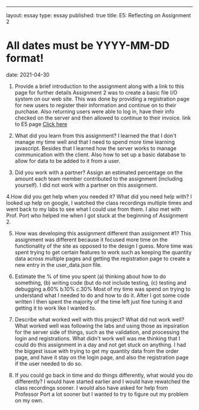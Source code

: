 ---
layout: essay
type: essay
published: true
title: E5: Reflecting on Assignment 2
# All dates must be YYYY-MM-DD format!
date: 2021-04-30

1. Provide a brief introduction to the assignment along with a link to this page for further details
  Assignment 2 was to create a basic file I/O system on our web site. This was done by providing a registration page for new users to register their information and continue on to their purchase. Also returning users were able to log in, have their info checked on the server and then allowed to continue to their invoice. link to E5 page
  <a href="https://dport96.github.io/ITM352/morea/150.Assignment2/experience-Assignment2_retrospective.html"> Click here</a>
  
  
2. What did you learn from this assignment?
  I learned the that I don't manage my time well and that I need to spend more time learning javascript. Besides that I learned how the server works to manage communication with the client. Also how to set up a basic database to allow for data to be added to it from a user.


3. Did you work with a partner? Assign an estimated percentage on the amount each team member contributed to the assignment (including yourself).
  I did not work with a partner on this assignment.
  
  
4.How did you get help when you needed it? What did you need help with?
  I looked up help on google, I watched the class recordings multiple times and went back to my labs to see what I could use from them. I also met with Prof. Port who helped me when I got stuck at the beginning of Assignment 2.
  
  
5. How was developing this assignment different than assignment #1?
   This assignment was different because it focused more time on the functionality of the site as opposed to the design I guess. More time was spent trying to get certain features to work such as keeping the quantity data across multiple pages and getting the registration page to create a new entry in the user_data.json file.


6. Estimate the % of time you spent (a) thinking about how to do something, (b) writing code (but do not include testing, (c) testing and debugging
  a.60%
  b.10%
  c.30%
  Most of my time was spend on trying to understand what I needed to do and how to do it. After I got some code written I then spent the majority of the time left just fine tuning it and getting it to work like I wanted to.
  
  
7. Describe what worked well with this project? What did not work well?
What worked well was following the labs and using those as inpsiration for the server side of things, such as the validation, and processing the login and registrations. What didn't work well was me thinking that I could do this assignment in a day and not get stuck on anything. I had the biggest issue with trying to get my quantity data from the order page, and have it stay on the login page, and also the registration page if the user needed to do so.


8. If you could go back in time and do things differently, what would you do differently?
  I would have started earlier and I would have rewatched the class recordings sooner. I would also have asked for help from Professor Port a lot sooner but I wanted to try to figure out my problem on my own.
